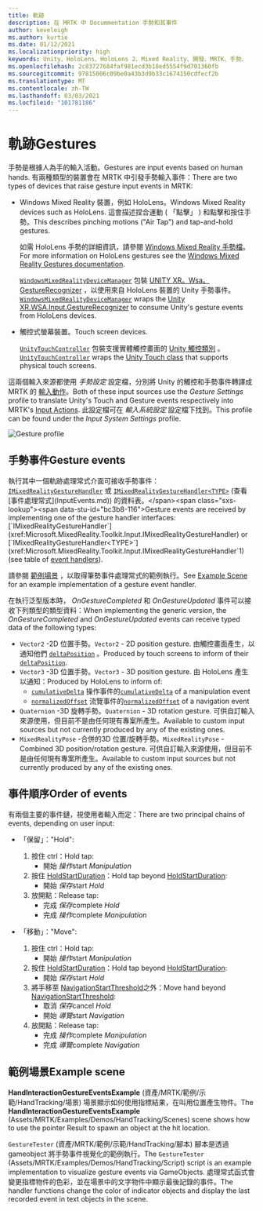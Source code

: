 ```yaml
---
title: 軌跡
description: 在 MRTK 中 Docummentation 手勢和其事件
author: keveleigh
ms.author: kurtie
ms.date: 01/12/2021
ms.localizationpriority: high
keywords: Unity、HoloLens、HoloLens 2、Mixed Reality、開發、MRTK、手勢、
ms.openlocfilehash: 2c83727684faf981ecd3b18ed5554f9d701360fb
ms.sourcegitcommit: 97815006c09be0a43b3d9b33c1674150cdfecf2b
ms.translationtype: MT
ms.contentlocale: zh-TW
ms.lasthandoff: 03/03/2021
ms.locfileid: "101781186"
---
```

# <a name="gestures"></a><span data-ttu-id="bc3b8-104">軌跡</span><span class="sxs-lookup"><span data-stu-id="bc3b8-104">Gestures</span></span>

<span data-ttu-id="bc3b8-105">手勢是根據人為手的輸入活動。</span><span class="sxs-lookup"><span data-stu-id="bc3b8-105">Gestures are input events based on human hands.</span></span> <span data-ttu-id="bc3b8-106">有兩種類型的裝置會在 MRTK 中引發手勢輸入事件：</span><span class="sxs-lookup"><span data-stu-id="bc3b8-106">There are two types of devices that raise gesture input events in MRTK:</span></span>

- <span data-ttu-id="bc3b8-107">Windows Mixed Reality 裝置，例如 HoloLens。</span><span class="sxs-lookup"><span data-stu-id="bc3b8-107">Windows Mixed Reality devices such as HoloLens.</span></span> <span data-ttu-id="bc3b8-108">這會描述捏合運動 ( 「點擊」 ) 和點擊和按住手勢。</span><span class="sxs-lookup"><span data-stu-id="bc3b8-108">This describes pinching motions ("Air Tap") and tap-and-hold gestures.</span></span>

  <span data-ttu-id="bc3b8-109">如需 HoloLens 手勢的詳細資訊，請參閱 [Windows Mixed Reality 手勢檔](https://docs.microsoft.com/windows/mixed-reality/gestures)。</span><span class="sxs-lookup"><span data-stu-id="bc3b8-109">For more information on HoloLens gestures see the [Windows Mixed Reality Gestures documentation](https://docs.microsoft.com/windows/mixed-reality/gestures).</span></span>

  <span data-ttu-id="bc3b8-110">[`WindowsMixedRealityDeviceManager`](xref:Microsoft.MixedReality.Toolkit.WindowsMixedReality.Input.WindowsMixedRealityDeviceManager) 包裝 [UNITY XR。Wsa。GestureRecognizer](https://docs.unity3d.com/ScriptReference/XR.WSA.Input.GestureRecognizer.html) ，以使用來自 HoloLens 裝置的 Unity 手勢事件。</span><span class="sxs-lookup"><span data-stu-id="bc3b8-110">[`WindowsMixedRealityDeviceManager`](xref:Microsoft.MixedReality.Toolkit.WindowsMixedReality.Input.WindowsMixedRealityDeviceManager) wraps the [Unity XR.WSA.Input.GestureRecognizer](https://docs.unity3d.com/ScriptReference/XR.WSA.Input.GestureRecognizer.html) to consume Unity's gesture events from HoloLens devices.</span></span>

- <span data-ttu-id="bc3b8-111">觸控式螢幕裝置。</span><span class="sxs-lookup"><span data-stu-id="bc3b8-111">Touch screen devices.</span></span>

  <span data-ttu-id="bc3b8-112">[`UnityTouchController`](xref:Microsoft.MixedReality.Toolkit.Input.UnityInput) 包裝支援實體觸控畫面的 [Unity 觸控類別](https://docs.unity3d.com/ScriptReference/Touch.html) 。</span><span class="sxs-lookup"><span data-stu-id="bc3b8-112">[`UnityTouchController`](xref:Microsoft.MixedReality.Toolkit.Input.UnityInput) wraps the [Unity Touch class](https://docs.unity3d.com/ScriptReference/Touch.html) that supports physical touch screens.</span></span>

<span data-ttu-id="bc3b8-113">這兩個輸入來源都使用 _手勢設定_ 設定檔，分別將 Unity 的觸控和手勢事件轉譯成 MRTK 的 [輸入動作](InputActions.md)。</span><span class="sxs-lookup"><span data-stu-id="bc3b8-113">Both of these input sources use the _Gesture Settings_ profile to translate Unity's Touch and Gesture events respectively into MRTK's [Input Actions](InputActions.md).</span></span> <span data-ttu-id="bc3b8-114">此設定檔可在 _輸入系統設定_ 設定檔下找到。</span><span class="sxs-lookup"><span data-stu-id="bc3b8-114">This profile can be found under the _Input System Settings_ profile.</span></span>

<img src="../Images/Input/GestureProfile.png" style="max-width:100%;" alt="Gesture profile">

## <a name="gesture-events"></a><span data-ttu-id="bc3b8-115">手勢事件</span><span class="sxs-lookup"><span data-stu-id="bc3b8-115">Gesture events</span></span>

<span data-ttu-id="bc3b8-116">執行其中一個軌跡處理常式介面可接收手勢事件： [`IMixedRealityGestureHandler`](xref:Microsoft.MixedReality.Toolkit.Input.IMixedRealityGestureHandler) 或 [`IMixedRealityGestureHandler<TYPE>`](xref:Microsoft.MixedReality.Toolkit.Input.IMixedRealityGestureHandler`1) (查看 [事件處理常式](InputEvents.md)) 的資料表。</span><span class="sxs-lookup"><span data-stu-id="bc3b8-116">Gesture events are received by implementing one of the gesture handler interfaces: [`IMixedRealityGestureHandler`](xref:Microsoft.MixedReality.Toolkit.Input.IMixedRealityGestureHandler) or [`IMixedRealityGestureHandler<TYPE>`](xref:Microsoft.MixedReality.Toolkit.Input.IMixedRealityGestureHandler`1) (see table of [event handlers](InputEvents.md)).</span></span>

<span data-ttu-id="bc3b8-117">請參閱 [範例場景](#example-scene) ，以取得筆勢事件處理常式的範例執行。</span><span class="sxs-lookup"><span data-stu-id="bc3b8-117">See [Example Scene](#example-scene) for an example implementation of a gesture event handler.</span></span>

<span data-ttu-id="bc3b8-118">在執行泛型版本時， *OnGestureCompleted* 和 *OnGestureUpdated* 事件可以接收下列類型的類型資料：</span><span class="sxs-lookup"><span data-stu-id="bc3b8-118">When implementing the generic version, the *OnGestureCompleted* and *OnGestureUpdated* events can receive typed data of the following types:</span></span>

- <span data-ttu-id="bc3b8-119">`Vector2` -2D 位置手勢。</span><span class="sxs-lookup"><span data-stu-id="bc3b8-119">`Vector2` - 2D position gesture.</span></span> <span data-ttu-id="bc3b8-120">由觸控畫面產生，以通知他們 [`deltaPosition`](https://docs.unity3d.com/ScriptReference/Touch-deltaPosition.html) 。</span><span class="sxs-lookup"><span data-stu-id="bc3b8-120">Produced by touch screens to inform of their [`deltaPosition`](https://docs.unity3d.com/ScriptReference/Touch-deltaPosition.html).</span></span>
- <span data-ttu-id="bc3b8-121">`Vector3` -3D 位置手勢。</span><span class="sxs-lookup"><span data-stu-id="bc3b8-121">`Vector3` - 3D position gesture.</span></span> <span data-ttu-id="bc3b8-122">由 HoloLens 產生以通知：</span><span class="sxs-lookup"><span data-stu-id="bc3b8-122">Produced by HoloLens to inform of:</span></span>
  - <span data-ttu-id="bc3b8-123">[`cumulativeDelta`](https://docs.unity3d.com/ScriptReference/XR.WSA.Input.ManipulationUpdatedEventArgs-cumulativeDelta.html) 操作事件的</span><span class="sxs-lookup"><span data-stu-id="bc3b8-123">[`cumulativeDelta`](https://docs.unity3d.com/ScriptReference/XR.WSA.Input.ManipulationUpdatedEventArgs-cumulativeDelta.html) of a manipulation event</span></span>
  - <span data-ttu-id="bc3b8-124">[`normalizedOffset`](https://docs.unity3d.com/ScriptReference/XR.WSA.Input.NavigationUpdatedEventArgs-normalizedOffset.html) 流覽事件的</span><span class="sxs-lookup"><span data-stu-id="bc3b8-124">[`normalizedOffset`](https://docs.unity3d.com/ScriptReference/XR.WSA.Input.NavigationUpdatedEventArgs-normalizedOffset.html) of a navigation event</span></span>
- <span data-ttu-id="bc3b8-125">`Quaternion` -3D 旋轉手勢。</span><span class="sxs-lookup"><span data-stu-id="bc3b8-125">`Quaternion` - 3D rotation gesture.</span></span> <span data-ttu-id="bc3b8-126">可供自訂輸入來源使用，但目前不是由任何現有專案所產生。</span><span class="sxs-lookup"><span data-stu-id="bc3b8-126">Available to custom input sources but not currently produced by any of the existing ones.</span></span>
- <span data-ttu-id="bc3b8-127">`MixedRealityPose` -合併的3D 位置/旋轉手勢。</span><span class="sxs-lookup"><span data-stu-id="bc3b8-127">`MixedRealityPose` - Combined 3D position/rotation gesture.</span></span> <span data-ttu-id="bc3b8-128">可供自訂輸入來源使用，但目前不是由任何現有專案所產生。</span><span class="sxs-lookup"><span data-stu-id="bc3b8-128">Available to custom input sources but not currently produced by any of the existing ones.</span></span>

## <a name="order-of-events"></a><span data-ttu-id="bc3b8-129">事件順序</span><span class="sxs-lookup"><span data-stu-id="bc3b8-129">Order of events</span></span>

<span data-ttu-id="bc3b8-130">有兩個主要的事件鏈，視使用者輸入而定：</span><span class="sxs-lookup"><span data-stu-id="bc3b8-130">There are two principal chains of events, depending on user input:</span></span>

- <span data-ttu-id="bc3b8-131">「保留」：</span><span class="sxs-lookup"><span data-stu-id="bc3b8-131">"Hold":</span></span>
    1. <span data-ttu-id="bc3b8-132">按住 ctrl：</span><span class="sxs-lookup"><span data-stu-id="bc3b8-132">Hold tap:</span></span>
        - <span data-ttu-id="bc3b8-133">開始 _操作_</span><span class="sxs-lookup"><span data-stu-id="bc3b8-133">start _Manipulation_</span></span>
    1. <span data-ttu-id="bc3b8-134">按住 [HoldStartDuration](xref:Microsoft.MixedReality.Toolkit.Input.MixedRealityInputSimulationProfile.HoldStartDuration)：</span><span class="sxs-lookup"><span data-stu-id="bc3b8-134">Hold tap beyond [HoldStartDuration](xref:Microsoft.MixedReality.Toolkit.Input.MixedRealityInputSimulationProfile.HoldStartDuration):</span></span>
        - <span data-ttu-id="bc3b8-135">開始 _保存_</span><span class="sxs-lookup"><span data-stu-id="bc3b8-135">start _Hold_</span></span>
    1. <span data-ttu-id="bc3b8-136">放開點：</span><span class="sxs-lookup"><span data-stu-id="bc3b8-136">Release tap:</span></span>
        - <span data-ttu-id="bc3b8-137">完成 _保存_</span><span class="sxs-lookup"><span data-stu-id="bc3b8-137">complete _Hold_</span></span>
        - <span data-ttu-id="bc3b8-138">完成 _操作_</span><span class="sxs-lookup"><span data-stu-id="bc3b8-138">complete _Manipulation_</span></span>

- <span data-ttu-id="bc3b8-139">「移動」：</span><span class="sxs-lookup"><span data-stu-id="bc3b8-139">"Move":</span></span>
    1. <span data-ttu-id="bc3b8-140">按住 ctrl：</span><span class="sxs-lookup"><span data-stu-id="bc3b8-140">Hold tap:</span></span>
        - <span data-ttu-id="bc3b8-141">開始 _操作_</span><span class="sxs-lookup"><span data-stu-id="bc3b8-141">start _Manipulation_</span></span>
    1. <span data-ttu-id="bc3b8-142">按住 [HoldStartDuration](xref:Microsoft.MixedReality.Toolkit.Input.MixedRealityInputSimulationProfile.HoldStartDuration)：</span><span class="sxs-lookup"><span data-stu-id="bc3b8-142">Hold tap beyond [HoldStartDuration](xref:Microsoft.MixedReality.Toolkit.Input.MixedRealityInputSimulationProfile.HoldStartDuration):</span></span>
        - <span data-ttu-id="bc3b8-143">開始 _保存_</span><span class="sxs-lookup"><span data-stu-id="bc3b8-143">start _Hold_</span></span>
    1. <span data-ttu-id="bc3b8-144">將手移至 [NavigationStartThreshold](xref:Microsoft.MixedReality.Toolkit.Input.MixedRealityInputSimulationProfile.NavigationStartThreshold)之外：</span><span class="sxs-lookup"><span data-stu-id="bc3b8-144">Move hand beyond [NavigationStartThreshold](xref:Microsoft.MixedReality.Toolkit.Input.MixedRealityInputSimulationProfile.NavigationStartThreshold):</span></span>
        - <span data-ttu-id="bc3b8-145">取消 _保存_</span><span class="sxs-lookup"><span data-stu-id="bc3b8-145">cancel _Hold_</span></span>
        - <span data-ttu-id="bc3b8-146">開始 _導覽_</span><span class="sxs-lookup"><span data-stu-id="bc3b8-146">start _Navigation_</span></span>
    1. <span data-ttu-id="bc3b8-147">放開點：</span><span class="sxs-lookup"><span data-stu-id="bc3b8-147">Release tap:</span></span>
        - <span data-ttu-id="bc3b8-148">完成 _操作_</span><span class="sxs-lookup"><span data-stu-id="bc3b8-148">complete _Manipulation_</span></span>
        - <span data-ttu-id="bc3b8-149">完成 _導覽_</span><span class="sxs-lookup"><span data-stu-id="bc3b8-149">complete _Navigation_</span></span>

## <a name="example-scene"></a><span data-ttu-id="bc3b8-150">範例場景</span><span class="sxs-lookup"><span data-stu-id="bc3b8-150">Example scene</span></span>

<span data-ttu-id="bc3b8-151">**HandInteractionGestureEventsExample** (資產/MRTK/範例/示範/HandTracking/場景) 場景顯示如何使用指標結果，在叫用位置產生物件。</span><span class="sxs-lookup"><span data-stu-id="bc3b8-151">The **HandInteractionGestureEventsExample** (Assets/MRTK/Examples/Demos/HandTracking/Scenes) scene shows how to use the pointer Result to spawn an object at the hit location.</span></span>

<span data-ttu-id="bc3b8-152">`GestureTester` (資產/MRTK/範例/示範/HandTracking/腳本) 腳本是透過 gameobject 將手勢事件視覺化的範例執行。</span><span class="sxs-lookup"><span data-stu-id="bc3b8-152">The `GestureTester` (Assets/MRTK/Examples/Demos/HandTracking/Script) script is an example implementation to visualize gesture events via GameObjects.</span></span> <span data-ttu-id="bc3b8-153">處理常式函式會變更指標物件的色彩，並在場景中的文字物件中顯示最後記錄的事件。</span><span class="sxs-lookup"><span data-stu-id="bc3b8-153">The handler functions change the color of indicator objects and display the last recorded event in text objects in the scene.</span></span>
